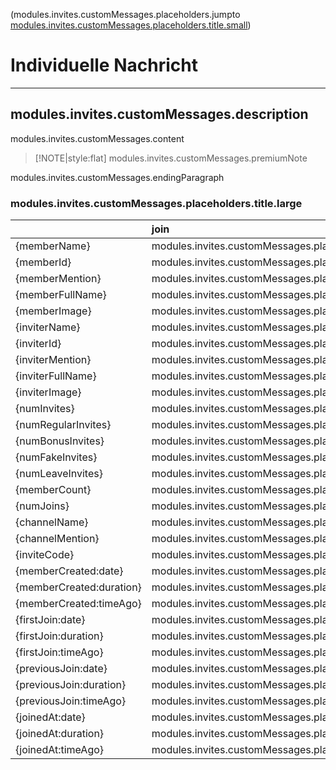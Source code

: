 (modules.invites.customMessages.placeholders.jumpto [modules.invites.customMessages.placeholders.title.small](#placeholders))

# Individuelle Nachricht

---

## modules.invites.customMessages.description

modules.invites.customMessages.content

> [!NOTE|style:flat]
> modules.invites.customMessages.premiumNote

modules.invites.customMessages.endingParagraph

### modules.invites.customMessages.placeholders.title.large

|                          | join                                            | leave                                           | modules.invites.customMessages.placeholders.example | modules.invites.customMessages.placeholders.description                        |
| :----------------------- | :---------------------------------------------- | :---------------------------------------------- | :-------------------------------------------------- | :----------------------------------------------------------------------------- |
| {memberName}             | modules.invites.customMessages.placeholders.yes | modules.invites.customMessages.placeholders.yes | Andy                                                | modules.invites.customMessages.placeholders.descriptions.memberName            |
| {memberId}               | modules.invites.customMessages.placeholders.yes | modules.invites.customMessages.placeholders.yes | 436844634                                           | modules.invites.customMessages.placeholders.descriptions.memberId              |
| {memberMention}          | modules.invites.customMessages.placeholders.yes | modules.invites.customMessages.placeholders.no  | @Andy                                               | modules.invites.customMessages.placeholders.descriptions.memberMention         |
| {memberFullName}         | modules.invites.customMessages.placeholders.yes | modules.invites.customMessages.placeholders.yes | Andy\#1801                                          | modules.invites.customMessages.placeholders.descriptions.memberFullName        |
| {memberImage}            | modules.invites.customMessages.placeholders.yes | modules.invites.customMessages.placeholders.yes | \[URL\]                                             | modules.invites.customMessages.placeholders.descriptions.memberImage           |
| {inviterName}            | modules.invites.customMessages.placeholders.yes | modules.invites.customMessages.placeholders.yes | Andy                                                | modules.invites.customMessages.placeholders.descriptions.inviterName           |
| {inviterId}              | modules.invites.customMessages.placeholders.yes | modules.invites.customMessages.placeholders.yes | 241929953                                           | modules.invites.customMessages.placeholders.descriptions.inviterId             |
| {inviterMention}         | modules.invites.customMessages.placeholders.yes | modules.invites.customMessages.placeholders.yes | @Andy                                               | modules.invites.customMessages.placeholders.descriptions.inviterMention        |
| {inviterFullName}        | modules.invites.customMessages.placeholders.yes | modules.invites.customMessages.placeholders.yes | Andy\#1801                                          | modules.invites.customMessages.placeholders.descriptions.inviterFullName       |
| {inviterImage}           | modules.invites.customMessages.placeholders.yes | modules.invites.customMessages.placeholders.yes | \[URL\]                                             | modules.invites.customMessages.placeholders.descriptions.inviterImage          |
| {numInvites}             | modules.invites.customMessages.placeholders.yes | modules.invites.customMessages.placeholders.yes | 12                                                  | modules.invites.customMessages.placeholders.descriptions.numInvites            |
| {numRegularInvites}      | modules.invites.customMessages.placeholders.yes | modules.invites.customMessages.placeholders.yes | 7                                                   | modules.invites.customMessages.placeholders.descriptions.numRegularInvites     |
| {numBonusInvites}        | modules.invites.customMessages.placeholders.yes | modules.invites.customMessages.placeholders.yes | 5                                                   | modules.invites.customMessages.placeholders.descriptions.numBonusInvites       |
| {numFakeInvites}         | modules.invites.customMessages.placeholders.yes | modules.invites.customMessages.placeholders.yes | 3                                                   | modules.invites.customMessages.placeholders.descriptions.numFakeInvites        |
| {numLeaveInvites}        | modules.invites.customMessages.placeholders.yes | modules.invites.customMessages.placeholders.yes | 6                                                   | modules.invites.customMessages.placeholders.descriptions.numLeaveInvites       |
| {memberCount}            | modules.invites.customMessages.placeholders.yes | modules.invites.customMessages.placeholders.yes | 42                                                  | modules.invites.customMessages.placeholders.descriptions.memberCount           |
| {numJoins}               | modules.invites.customMessages.placeholders.yes | modules.invites.customMessages.placeholders.yes | 3                                                   | modules.invites.customMessages.placeholders.descriptions.numJoins              |
| {channelName}            | modules.invites.customMessages.placeholders.yes | modules.invites.customMessages.placeholders.yes | general                                             | modules.invites.customMessages.placeholders.descriptions.channelName           |
| {channelMention}         | modules.invites.customMessages.placeholders.yes | modules.invites.customMessages.placeholders.yes | \#general                                           | modules.invites.customMessages.placeholders.descriptions.channelMention        |
| {inviteCode}             | modules.invites.customMessages.placeholders.yes | modules.invites.customMessages.placeholders.yes | fgSr30s                                             | modules.invites.customMessages.placeholders.descriptions.inviteCode            |
| {memberCreated:date}     | modules.invites.customMessages.placeholders.yes | modules.invites.customMessages.placeholders.yes | 25.09.2016                                          | modules.invites.customMessages.placeholders.descriptions.memberCreatedDate     |
| {memberCreated:duration} | modules.invites.customMessages.placeholders.yes | modules.invites.customMessages.placeholders.yes | 5 weeks                                             | modules.invites.customMessages.placeholders.descriptions.memberCreatedDuration |
| {memberCreated:timeAgo}  | modules.invites.customMessages.placeholders.yes | modules.invites.customMessages.placeholders.yes | 2 day ago                                           | modules.invites.customMessages.placeholders.descriptions.memberCreatedTimeAgo  |
| {firstJoin:date}         | modules.invites.customMessages.placeholders.yes | modules.invites.customMessages.placeholders.yes | 11.12.2017                                          | modules.invites.customMessages.placeholders.descriptions.firstJoinDate         |
| {firstJoin:duration}     | modules.invites.customMessages.placeholders.yes | modules.invites.customMessages.placeholders.yes | 4 days                                              | modules.invites.customMessages.placeholders.descriptions.firstJoinDuration     |
| {firstJoin:timeAgo}      | modules.invites.customMessages.placeholders.yes | modules.invites.customMessages.placeholders.yes | 1 week ago                                          | modules.invites.customMessages.placeholders.descriptions.firstJoinTimeAgo      |
| {previousJoin:date}      | modules.invites.customMessages.placeholders.yes | modules.invites.customMessages.placeholders.no  | 02.04.2018                                          | modules.invites.customMessages.placeholders.descriptions.previousJoinDate      |
| {previousJoin:duration}  | modules.invites.customMessages.placeholders.yes | modules.invites.customMessages.placeholders.no  | 2 months                                            | modules.invites.customMessages.placeholders.descriptions.previousJoinDuration  |
| {previousJoin:timeAgo}   | modules.invites.customMessages.placeholders.yes | modules.invites.customMessages.placeholders.no  | 1 second ago                                        | modules.invites.customMessages.placeholders.descriptions.previousJoinTimeAgo   |
| {joinedAt:date}          | modules.invites.customMessages.placeholders.no  | modules.invites.customMessages.placeholders.yes | 17.05.2018                                          | modules.invites.customMessages.placeholders.descriptions.joinedAtDate          |
| {joinedAt:duration}      | modules.invites.customMessages.placeholders.no  | modules.invites.customMessages.placeholders.yes | 3 minutes                                           | modules.invites.customMessages.placeholders.descriptions.joinedAtDuration      |
| {joinedAt:timeAgo}       | modules.invites.customMessages.placeholders.no  | modules.invites.customMessages.placeholders.yes | 2 minutes ago                                       | modules.invites.customMessages.placeholders.descriptions.joinedAtTimeAgo       |
